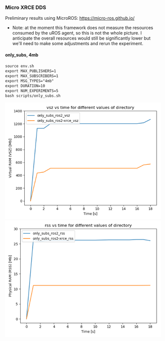 ### Micro XRCE DDS

Preliminary results using MicroROS: https://micro-ros.github.io/
* Note: at the moment this framework does not measure the resources consumed by the uROS agent, so this is not the whole picture. I anticipate the overall resources would still be significantly lower but we'll need to make some adjustments and rerun the experiment.
#### only_subs, 4mb
```
source env.sh
export MAX_PUBLISHERS=1
export MAX_SUBSCRIBERS=1
export MSG_TYPES="4mb"
export DURATION=10
export NUM_EXPERIMENTS=5
bash scripts/only_subs.sh
```

![Plot](4m_subs_vsz.png)
![Plot](4m_subs_rss.png)